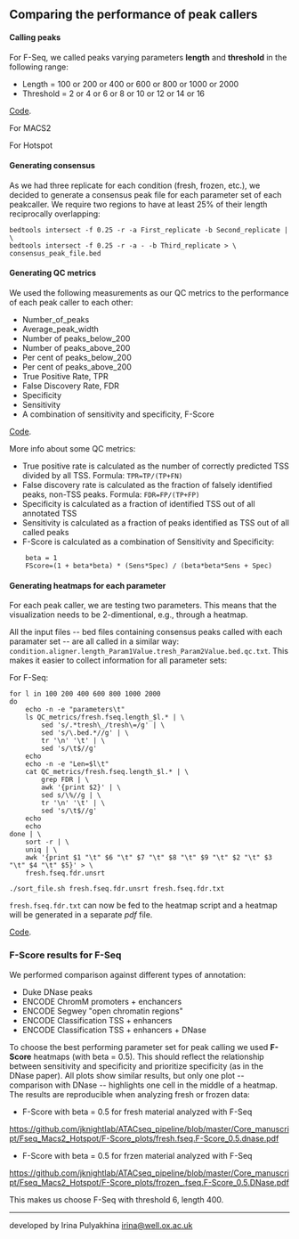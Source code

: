 Comparing the performance of peak callers
------------------------------------------

#### Calling peaks

For F-Seq, we called peaks varying parameters **length** and **threshold** in the following range:

- Length = 100 or 200 or 400 or 600 or 800 or 1000 or 2000
- Threshold = 2 or 4 or 6 or 8 or 10 or 12 or 14 or 16

[Code](https://raw.githubusercontent.com/jknightlab/ATACseq_pipeline/master/Core_manuscript/Fseq_Macs2_Hotspot/run_fseq.sh).

For MACS2

For Hotspot


#### Generating consensus

As we had three replicate for each condition (fresh, frozen, etc.), we decided to generate a consensus peak file for each parameter set of each peakcaller. We require two regions to have at least 25% of their length reciprocally overlapping:

```
bedtools intersect -f 0.25 -r -a First_replicate -b Second_replicate | \
bedtools intersect -f 0.25 -r -a - -b Third_replicate > \
consensus_peak_file.bed
```

#### Generating QC metrics

We used the following measurements as our QC metrics to the performance of each peak caller to each other:

- Number_of_peaks
- Average_peak_width
- Number of peaks_below_200
- Number of peaks_above_200
- Per cent of peaks_below_200
- Per cent of peaks_above_200
- True Positive Rate, TPR
- False Discovery Rate, FDR
- Specificity
- Sensitivity
- A combination of sensitivity and specificity, F-Score

[Code](https://raw.githubusercontent.com/jknightlab/ATACseq_pipeline/master/Core_manuscript/Fseq_Macs2_Hotspot/QC_metrics_compare_peakcallers.sh).

More info about some QC metrics:

- True positive rate is calculated as the number of correctly predicted TSS divided by all TSS. Formula: `TPR=TP/(TP+FN)`
- False discovery rate is calculated as the fraction of falsely identified peaks, non-TSS peaks. Formula: `FDR=FP/(TP+FP)`
- Specificity is calculated as a fraction of identified TSS out of all annotated TSS
- Sensitivity is calculated as a fraction of peaks identified as TSS out of all called peaks
- F-Score is calculated as a combination of Sensitivity and Specificity:
```
	beta = 1
	FScore=(1 + beta*beta) * (Sens*Spec) / (beta*beta*Sens + Spec)
```

#### Generating heatmaps for each parameter

For each peak caller, we are testing two parameters. This means that the visualization needs to be 2-dimentional, e.g., through a heatmap.

All the input files -- bed files containing consensus peaks called with each paramater set -- are all called in a similar way:
`condition.aligner.length_Param1Value.tresh_Param2Value.bed.qc.txt`. This makes it easier to collect information for all parameter sets:

For F-Seq:
```
for l in 100 200 400 600 800 1000 2000
do
	echo -n -e "parameters\t"
	ls QC_metrics/fresh.fseq.length_$l.* | \
	    sed 's/.*tresh\_/tresh\=/g' | \
	    sed 's/\.bed.*//g' | \
	    tr '\n' '\t' | \
	    sed 's/\t$//g'
	echo
	echo -n -e "Len=$l\t"
	cat QC_metrics/fresh.fseq.length_$l.* | \
	    grep FDR | \
	    awk '{print $2}' | \
	    sed s/\%//g | \
	    tr '\n' '\t' | \
	    sed 's/\t$//g'
	echo
	echo
done | \
    sort -r | \
    uniq | \
    awk '{print $1 "\t" $6 "\t" $7 "\t" $8 "\t" $9 "\t" $2 "\t" $3 "\t" $4 "\t" $5}' > \
    fresh.fseq.fdr.unsrt

./sort_file.sh fresh.fseq.fdr.unsrt fresh.fseq.fdr.txt
```

`fresh.fseq.fdr.txt` can now be fed to the heatmap script and a heatmap will be generated in a separate *pdf* file.

[Code](https://raw.githubusercontent.com/jknightlab/ATACseq_pipeline/master/Core_manuscript/Fseq_Macs2_Hotspot/create_heatmap.R).


### F-Score results for F-Seq

We performed comparison against different types of annotation:

- Duke DNase peaks
- ENCODE ChromM promoters + enchancers
- ENCODE Segwey "open chromatin regions"
- ENCODE Classification TSS + enhancers
- ENCODE Classification TSS + enhancers + DNase

To choose the best performing parameter set for peak calling we used
**F-Score** heatmaps (with beta = 0.5). This should reflect the relationship
between sensitivity and specificity and prioritize specificity (as in the DNase
paper). All plots show similar results, but only one plot -- comparison with
DNase -- highlights one cell in the middle of a heatmap. The results are
reproducible when analyzing fresh or frozen data:

- F-Score with beta = 0.5 for fresh material analyzed with F-Seq

https://github.com/jknightlab/ATACseq_pipeline/blob/master/Core_manuscript/Fseq_Macs2_Hotspot/F-Score_plots/fresh.fseq.F-Score_0.5.dnase.pdf

- F-Score with beta = 0.5 for frzen material analyzed with F-Seq

https://github.com/jknightlab/ATACseq_pipeline/blob/master/Core_manuscript/Fseq_Macs2_Hotspot/F-Score_plots/frozen_.fseq.F-Score_0.5.DNase.pdf

This makes us choose F-Seq with threshold 6, length 400.






-------------------------------------------------
developed by Irina Pulyakhina irina@well.ox.ac.uk
